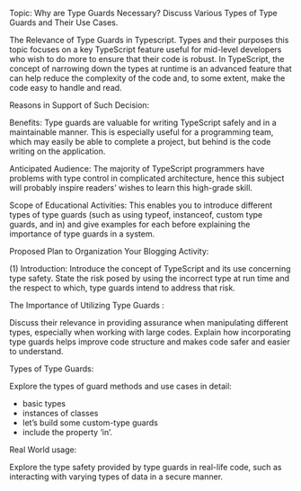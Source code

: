 Topic: Why are Type Guards Necessary? Discuss Various Types of Type Guards and Their Use Cases.

The Relevance of Type Guards in Typescript. Types and their purposes this topic focuses on a key TypeScript feature useful for mid-level developers who wish to do more to ensure that their code is robust. In TypeScript, the concept of narrowing down the types at runtime is an advanced feature that can help reduce the complexity of the code and, to some extent, make the code easy to handle and read. 

Reasons in Support of Such Decision: 

Benefits: Type guards are valuable for writing TypeScript safely and in a maintainable manner. This is especially useful for a programming team, which may easily be able to complete a project, but behind is the code writing on the application. 

Anticipated Audience: The majority of TypeScript programmers have problems with type control in complicated architecture, hence this subject will probably inspire readers’ wishes to learn this high-grade skill.

Scope of Educational Activities: This enables you to introduce different types of type guards (such as using typeof, instanceof, custom type guards, and in) and give examples for each before explaining the importance of type guards in a system. 

Proposed Plan to Organization Your Blogging Activity: 

(1) Introduction: 
Introduce the concept of TypeScript and its use concerning type safety. 
State the risk posed by using the incorrect type at run time and the respect to which, type guards intend to address that risk. 

The Importance of Utilizing Type Guards :

Discuss their relevance in providing assurance when manipulating different types, especially when working with large codes. 
Explain how incorporating type guards helps improve code structure and makes code safer and easier to understand. 

Types of Type Guards:

Explore the types of guard methods and use cases in detail: 
- basic types
- instances of classes 
- let’s build some custom-type guards 
- include the property ‘in’. 

Real World usage: 

Explore the type safety provided by type guards in real-life code, such as interacting with varying types of data in a secure manner. 
